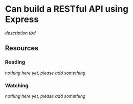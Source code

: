 # Can build a RESTful API using Express
_description tbd_
## Resources
### Reading
_nothing here yet, please add something_
### Watching
_nothing here yet, please add something_
